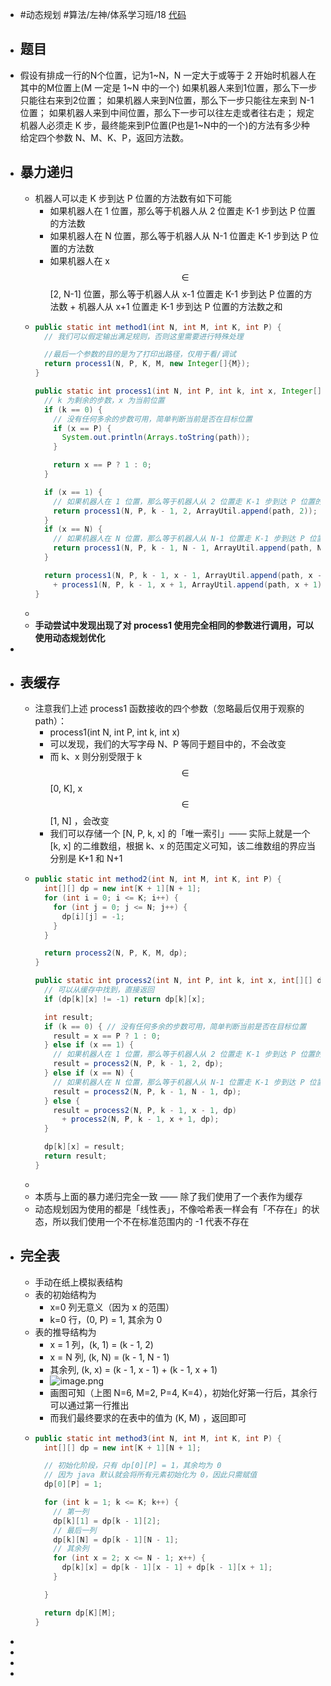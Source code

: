 - #动态规划 #算法/左神/体系学习班/18 [代码](https://github.com/singee-study/algorithm-java/blob/master/zuo-algorithm-2020/class18/Code01.java)
- ## 题目
- 假设有排成一行的N个位置，记为1~N，N 一定大于或等于 2
  开始时机器人在其中的M位置上(M 一定是 1~N 中的一个)
  如果机器人来到1位置，那么下一步只能往右来到2位置；
  如果机器人来到N位置，那么下一步只能往左来到 N-1 位置；
  如果机器人来到中间位置，那么下一步可以往左走或者往右走；
  规定机器人必须走 K 步，最终能来到P位置(P也是1~N中的一个)的方法有多少种
  给定四个参数 N、M、K、P，返回方法数。
- ## 暴力递归
	- 机器人可以走 K 步到达 P 位置的方法数有如下可能
		- 如果机器人在 1 位置，那么等于机器人从 2 位置走 K-1 步到达 P 位置的方法数
		- 如果机器人在 N 位置，那么等于机器人从 N-1 位置走 K-1 步到达 P 位置的方法数
		- 如果机器人在 x $$\in$$ [2, N-1] 位置，那么等于机器人从 x-1 位置走 K-1 步到达 P 位置的方法数 + 机器人从 x+1 位置走 K-1 步到达 P 位置的方法数之和
	- ```java
	  public static int method1(int N, int M, int K, int P) {
	    // 我们可以假定输出满足规则，否则这里需要进行特殊处理
	  
	    //最后一个参数的目的是为了打印出路径，仅用于看/调试
	    return process1(N, P, K, M, new Integer[]{M});
	  }
	  
	  public static int process1(int N, int P, int k, int x, Integer[] path) {
	    // k 为剩余的步数，x 为当前位置
	    if (k == 0) {
	      // 没有任何多余的步数可用，简单判断当前是否在目标位置
	      if (x == P) {
	        System.out.println(Arrays.toString(path));
	      }
	  
	      return x == P ? 1 : 0;
	    }
	  
	    if (x == 1) {
	      // 如果机器人在 1 位置，那么等于机器人从 2 位置走 K-1 步到达 P 位置的方法数
	      return process1(N, P, k - 1, 2, ArrayUtil.append(path, 2));
	    }
	    if (x == N) {
	      // 如果机器人在 N 位置，那么等于机器人从 N-1 位置走 K-1 步到达 P 位置的方法数
	      return process1(N, P, k - 1, N - 1, ArrayUtil.append(path, N - 1));
	    }
	  
	    return process1(N, P, k - 1, x - 1, ArrayUtil.append(path, x - 1))
	      + process1(N, P, k - 1, x + 1, ArrayUtil.append(path, x + 1));
	  }
	  ```
	-
	- **手动尝试中发现出现了对 process1 使用完全相同的参数进行调用，可以使用动态规划优化**
-
- ## 表缓存
	- 注意我们上述 process1 函数接收的四个参数（忽略最后仅用于观察的 path）：
		- process1(int N, int P, int k, int x)
		- 可以发现，我们的大写字母 N、P 等同于题目中的，不会改变
		- 而 k、x 则分别受限于 k $$\in$$ [0, K], x $$\in$$ [1, N] ，会改变
		- 我们可以存储一个 [N, P, k, x] 的「唯一索引」—— 实际上就是一个 [k, x] 的二维数组，根据 k、x 的范围定义可知，该二维数组的界应当分别是 K+1 和 N+1
	- ```java
	  public static int method2(int N, int M, int K, int P) {
	    int[][] dp = new int[K + 1][N + 1];
	    for (int i = 0; i <= K; i++) {
	      for (int j = 0; j <= N; j++) {
	        dp[i][j] = -1;
	      }
	    }
	  
	    return process2(N, P, K, M, dp);
	  }
	  
	  public static int process2(int N, int P, int k, int x, int[][] dp) {
	    // 可以从缓存中找到，直接返回
	    if (dp[k][x] != -1) return dp[k][x];
	  
	    int result;
	    if (k == 0) { // 没有任何多余的步数可用，简单判断当前是否在目标位置
	      result = x == P ? 1 : 0;
	    } else if (x == 1) {
	      // 如果机器人在 1 位置，那么等于机器人从 2 位置走 K-1 步到达 P 位置的方法数
	      result = process2(N, P, k - 1, 2, dp);
	    } else if (x == N) {
	      // 如果机器人在 N 位置，那么等于机器人从 N-1 位置走 K-1 步到达 P 位置的方法数
	      result = process2(N, P, k - 1, N - 1, dp);
	    } else {
	      result = process2(N, P, k - 1, x - 1, dp)
	        + process2(N, P, k - 1, x + 1, dp);
	    }
	  
	    dp[k][x] = result;
	    return result;
	  }
	  ```
	-
	- 本质与上面的暴力递归完全一致 —— 除了我们使用了一个表作为缓存
	- 动态规划因为使用的都是「线性表」，不像哈希表一样会有「不存在」的状态，所以我们使用一个不在标准范围内的 -1 代表不存在
- ## 完全表
	- 手动在纸上模拟表结构
	- 表的初始结构为
		- x=0 列无意义（因为 x 的范围）
		- k=0 行，(0, P) = 1, 其余为 0
	- 表的推导结构为
		- x = 1 列，(k, 1) = (k - 1, 2)
		- x = N 列, (k, N) = (k - 1, N - 1)
		- 其余列, (k, x) = (k - 1, x - 1) + (k - 1, x + 1)
		- ![image.png](../assets/image_1652065454700_0.png)
		- 画图可知（上图  N=6, M=2, P=4, K=4），初始化好第一行后，其余行可以通过第一行推出
		- 而我们最终要求的在表中的值为 (K, M) ，返回即可
	- ```java
	  public static int method3(int N, int M, int K, int P) {
	    int[][] dp = new int[K + 1][N + 1];
	  
	    // 初始化阶段，只有 dp[0][P] = 1，其余均为 0
	    // 因为 java 默认就会将所有元素初始化为 0，因此只需赋值
	    dp[0][P] = 1;
	  
	    for (int k = 1; k <= K; k++) {
	      // 第一列
	      dp[k][1] = dp[k - 1][2];
	      // 最后一列
	      dp[k][N] = dp[k - 1][N - 1];
	      // 其余列
	      for (int x = 2; x <= N - 1; x++) {
	        dp[k][x] = dp[k - 1][x - 1] + dp[k - 1][x + 1];
	      }
	  
	    }
	  
	    return dp[K][M];
	  }
	  ```
-
-
-
-